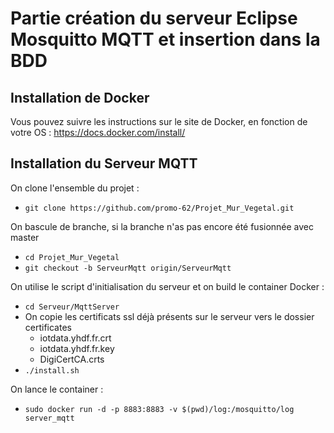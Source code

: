 # Partie création du serveur Eclipse Mosquitto MQTT et insertion dans la BDD

## Installation de Docker

Vous pouvez suivre les instructions sur le site de Docker, en fonction de votre OS : https://docs.docker.com/install/

## Installation du Serveur MQTT

On clone l'ensemble du projet : 

+ `git clone https://github.com/promo-62/Projet_Mur_Vegetal.git`

On bascule de branche, si la branche n'as pas encore été fusionnée avec master

+ `cd Projet_Mur_Vegetal`
+ `git checkout -b ServeurMqtt origin/ServeurMqtt`

On utilise le script d'initialisation du serveur et on build le container Docker :  

+ `cd Serveur/MqttServer`
+ On copie les certificats ssl déjà présents sur le serveur vers le dossier certificates 
  + iotdata.yhdf.fr.crt
  + iotdata.yhdf.fr.key
  + DigiCertCA.crts
+ `./install.sh`

On lance le container :  
+ `sudo docker run -d -p 8883:8883 -v $(pwd)/log:/mosquitto/log server_mqtt`

